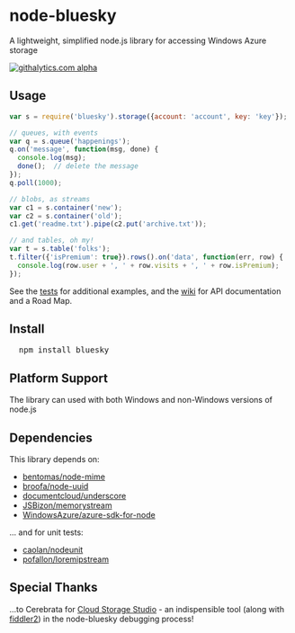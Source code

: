 # node-bluesky
A lightweight, simplified node.js library for accessing Windows Azure storage

[![githalytics.com alpha](https://cruel-carlota.pagodabox.com/45298f46f07f1fbc9faa638f2bccdc8a "githalytics.com")](http://githalytics.com/pofallon/node-bluesky)

## Usage

```javascript
var s = require('bluesky').storage({account: 'account', key: 'key'});

// queues, with events
var q = s.queue('happenings');
q.on('message', function(msg, done) {
  console.log(msg);
  done();  // delete the message
});
q.poll(1000);

// blobs, as streams
var c1 = s.container('new');
var c2 = s.container('old');
c1.get('readme.txt').pipe(c2.put('archive.txt'));

// and tables, oh my! 
var t = s.table('folks');
t.filter({'isPremium': true}).rows().on('data', function(err, row) {
  console.log(row.user + ', ' + row.visits + ', ' + row.isPremium);
});

```

See the [tests](node-bluesky/tree/master/test) for additional examples, and the [wiki](node-bluesky/wiki) for API documentation and a Road Map.

## Install

<pre>
  npm install bluesky
</pre>

## Platform Support

The library can used with both Windows and non-Windows versions of node.js

## Dependencies

This library depends on:

* [bentomas/node-mime](/bentomas/node-mime)
* [broofa/node-uuid](/broofa/node-uuid)
* [documentcloud/underscore](/documentcloud/underscore)
* [JSBizon/memorystream](/JSBizon/memorystream)
* [WindowsAzure/azure-sdk-for-node](/WindowsAzure/azure-sdk-for-node)

... and for unit tests:

* [caolan/nodeunit](/caolan/nodeunit)
* [pofallon/loremipstream](/pofallon/loremipstream)

## Special Thanks

…to Cerebrata for [Cloud Storage Studio](http://www.cerebrata.com/products/cloudstoragestudio/) - an indispensible tool (along with [fiddler2](http://www.fiddler2.com/fiddler2/)) in the node-bluesky debugging process!
